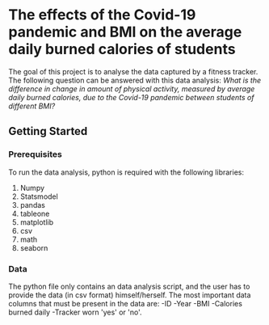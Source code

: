 # The effects of the Covid-19 pandemic and BMI on the average daily burned calories of students
The goal of this project is to analyse the data captured by a fitness tracker. The following question can be answered with this data analysis:
_What is the difference in change in amount of physical activity, measured by average daily burned calories, due to the Covid-19 pandemic between students of different BMI?_

## Getting Started

### Prerequisites
To run the data analysis, python is required with the following libraries:
1. Numpy
2. Statsmodel
3. pandas
4. tableone
5. matplotlib
6. csv
7. math
8. seaborn

### Data
The python file only contains an data analysis script, and the user has to provide the data (in csv format) himself/herself.
The most important data columns that must be present in the data are: 
-ID
-Year
-BMI
-Calories burned daily
-Tracker worn 'yes' or 'no'.

### 
